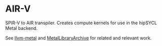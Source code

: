 # AIR-V

SPIR-V to AIR transpiler. Creates compute kernels for use in the hipSYCL Metal backend.

See [llvm-metal](https://github.com/JuliaGPU/llvm-metal) and [MetalLibraryArchive](https://github.com/YuAo/MetalLibraryArchive) for related and relevant work.

